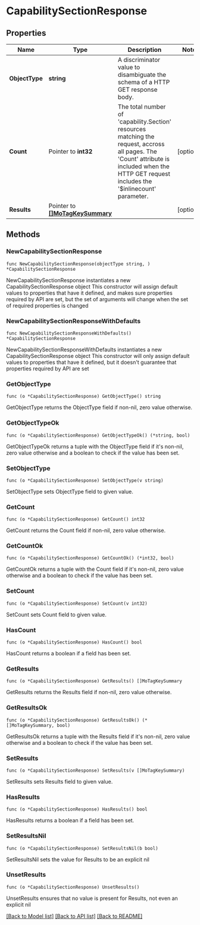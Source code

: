 # CapabilitySectionResponse

## Properties

Name | Type | Description | Notes
------------ | ------------- | ------------- | -------------
**ObjectType** | **string** | A discriminator value to disambiguate the schema of a HTTP GET response body. | 
**Count** | Pointer to **int32** | The total number of &#39;capability.Section&#39; resources matching the request, accross all pages. The &#39;Count&#39; attribute is included when the HTTP GET request includes the &#39;$inlinecount&#39; parameter. | [optional] 
**Results** | Pointer to [**[]MoTagKeySummary**](mo.TagKeySummary.md) |  | [optional] 

## Methods

### NewCapabilitySectionResponse

`func NewCapabilitySectionResponse(objectType string, ) *CapabilitySectionResponse`

NewCapabilitySectionResponse instantiates a new CapabilitySectionResponse object
This constructor will assign default values to properties that have it defined,
and makes sure properties required by API are set, but the set of arguments
will change when the set of required properties is changed

### NewCapabilitySectionResponseWithDefaults

`func NewCapabilitySectionResponseWithDefaults() *CapabilitySectionResponse`

NewCapabilitySectionResponseWithDefaults instantiates a new CapabilitySectionResponse object
This constructor will only assign default values to properties that have it defined,
but it doesn't guarantee that properties required by API are set

### GetObjectType

`func (o *CapabilitySectionResponse) GetObjectType() string`

GetObjectType returns the ObjectType field if non-nil, zero value otherwise.

### GetObjectTypeOk

`func (o *CapabilitySectionResponse) GetObjectTypeOk() (*string, bool)`

GetObjectTypeOk returns a tuple with the ObjectType field if it's non-nil, zero value otherwise
and a boolean to check if the value has been set.

### SetObjectType

`func (o *CapabilitySectionResponse) SetObjectType(v string)`

SetObjectType sets ObjectType field to given value.


### GetCount

`func (o *CapabilitySectionResponse) GetCount() int32`

GetCount returns the Count field if non-nil, zero value otherwise.

### GetCountOk

`func (o *CapabilitySectionResponse) GetCountOk() (*int32, bool)`

GetCountOk returns a tuple with the Count field if it's non-nil, zero value otherwise
and a boolean to check if the value has been set.

### SetCount

`func (o *CapabilitySectionResponse) SetCount(v int32)`

SetCount sets Count field to given value.

### HasCount

`func (o *CapabilitySectionResponse) HasCount() bool`

HasCount returns a boolean if a field has been set.

### GetResults

`func (o *CapabilitySectionResponse) GetResults() []MoTagKeySummary`

GetResults returns the Results field if non-nil, zero value otherwise.

### GetResultsOk

`func (o *CapabilitySectionResponse) GetResultsOk() (*[]MoTagKeySummary, bool)`

GetResultsOk returns a tuple with the Results field if it's non-nil, zero value otherwise
and a boolean to check if the value has been set.

### SetResults

`func (o *CapabilitySectionResponse) SetResults(v []MoTagKeySummary)`

SetResults sets Results field to given value.

### HasResults

`func (o *CapabilitySectionResponse) HasResults() bool`

HasResults returns a boolean if a field has been set.

### SetResultsNil

`func (o *CapabilitySectionResponse) SetResultsNil(b bool)`

 SetResultsNil sets the value for Results to be an explicit nil

### UnsetResults
`func (o *CapabilitySectionResponse) UnsetResults()`

UnsetResults ensures that no value is present for Results, not even an explicit nil

[[Back to Model list]](../README.md#documentation-for-models) [[Back to API list]](../README.md#documentation-for-api-endpoints) [[Back to README]](../README.md)


